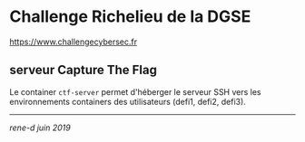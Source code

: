# Challenge Richelieu de la DGSE

https://www.challengecybersec.fr

## serveur Capture The Flag

Le container `ctf-server` permet d'héberger le serveur SSH vers les environnements containers des utilisateurs (defi1, defi2, defi3).

---
*rene-d juin 2019*
